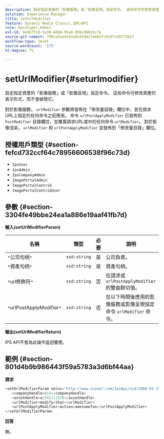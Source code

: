 ```yaml
---
description: 設定指定資產的「影像服務」或「影像呈現」協定命令。 這些命令可修改資產的表示形式，而不會破壞它。
solution: Experience Manager
title: setUrlModifier
feature: Dynamic Media Classic,SDK/API
role: Developer,Admin
exl-id: 9e96ffc8-5a38-46b8-9ba8-956c86b32c7a
source-git-commit: 790ce3aa4e9aadc019d17e663fc93d7c69772b23
workflow-type: tm+mt
source-wordcount: '175'
ht-degree: 7%

---
```


# setUrlModifier{#seturlmodifier}

設定指定資產的「影像服務」或「影像呈現」協定命令。 這些命令可修改資產的表示形式，而不會破壞它。

對於影像服務， `urlModifier` 參數將發佈在「修改量目錄」欄位中，並在請求URL上指定的任何命令之前應用。 命令 `urlPostApplyModifier` 已發佈到 `PostModifier` 目錄欄位，並覆蓋請求URL或中的任何命令 `urlModifier`。 對於影像渲染， `urlModifier` 和 `urlPostApplyModifier` 並發佈到「修改量目錄」欄位。

## 授權用戶類型 {#section-fefcd732ccf64c78956606538f96c73d}

* `IpsUser`
* `IpsAdmin`
* `IpsCompanyAdmin`
* `ImagePortalAdmin`
* `ImagePortalContrib`
* `ImagePortalContribUser`

## 參數 {#section-3304fe49bbe24ea1a886e19aaf41fb7d}

**輸入(setUrlModifierParam)**

| 名稱 | 類型 | 必要 | 說明 |
|---|---|---|---|
| `*`公司句柄`*` | `xsd:string` | 是 | 公司負責。 |
| `*`資產句柄`*` | `xsd:string` | 是 | 資產句柄。 |
| `*`url修飾符`*` | `xsd:string` | 否 | 在請求或 `urlPostApplyModifier` 的雙曲餘切值。 |
| `*`urlPostApplyModifier`*` | `xsd:string` | 否 | 在以下時間後應用的影像服務或影像呈現協定命令 `urlModifier` 命令。 |

**輸出(setUrlModifierReturn)**

IPS API不會為此操作返迴響應。

## 範例 {#section-801d4b9b986443f59a5783a3d6bf44aa}

**請求**

```java
<setUrlModifierParam xmlns="http://www.scene7.com/IpsApi/xsd/2008-01-15">
   <companyHandle>c|6</companyHandle>
   <assetHandle>a|942|1|579</assetHandle>
   <urlModifier>modify=that</urlModifier>
   <urlPostApplyModifier>action=awesomeToo</urlPostApplyModifier>
</setUrlModifierParam>
```

**回答**

無。
